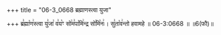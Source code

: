 +++
title = "06-3_0668 ब्रह्माणस्त्वा युजा"

+++
ब्र꣣ह्मा꣡ण꣢स्त्वा यु꣣जा꣢ व꣣य꣡ꣳ सो꣢म꣣पा꣡मि꣢न्द्र सो꣣मि꣡नः꣢। सु꣣ता꣡व꣢न्तो हवामहे ॥ 06-3:0668 ॥ ॥6(फौ)॥